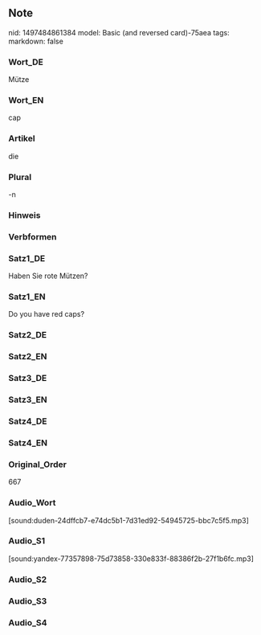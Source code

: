## Note
nid: 1497484861384
model: Basic (and reversed card)-75aea
tags: 
markdown: false

### Wort_DE
Mütze

### Wort_EN
cap

### Artikel
die

### Plural
-n

### Hinweis


### Verbformen


### Satz1_DE
Haben Sie rote Mützen?

### Satz1_EN
Do you have red caps?

### Satz2_DE


### Satz2_EN


### Satz3_DE


### Satz3_EN


### Satz4_DE


### Satz4_EN


### Original_Order
667

### Audio_Wort
[sound:duden-24dffcb7-e74dc5b1-7d31ed92-54945725-bbc7c5f5.mp3]

### Audio_S1
[sound:yandex-77357898-75d73858-330e833f-88386f2b-27f1b6fc.mp3]

### Audio_S2


### Audio_S3


### Audio_S4

